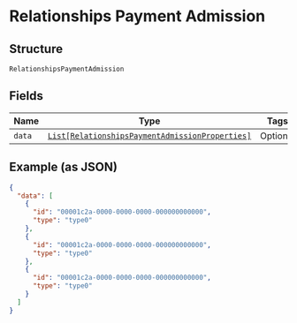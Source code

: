 
# Relationships Payment Admission

## Structure

`RelationshipsPaymentAdmission`

## Fields

| Name | Type | Tags | Description |
|  --- | --- | --- | --- |
| `data` | [`List[RelationshipsPaymentAdmissionProperties]`](../../doc/models/relationships-payment-admission-properties.md) | Optional | - |

## Example (as JSON)

```json
{
  "data": [
    {
      "id": "00001c2a-0000-0000-0000-000000000000",
      "type": "type0"
    },
    {
      "id": "00001c2a-0000-0000-0000-000000000000",
      "type": "type0"
    },
    {
      "id": "00001c2a-0000-0000-0000-000000000000",
      "type": "type0"
    }
  ]
}
```

